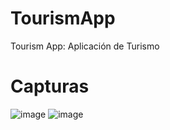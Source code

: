 # TourismApp
Tourism App: Aplicación de Turismo

# Capturas
![image](https://github.com/JeisonRoblero/TourismApp/assets/89631773/cf71a70f-36c3-4961-a7f4-1b8f7962d45b)
![image](https://github.com/JeisonRoblero/TourismApp/assets/89631773/daf74895-338f-4ac4-880f-2efc4ed3f984)

